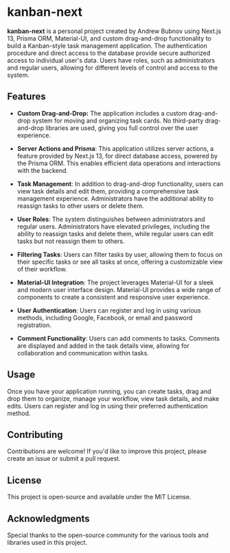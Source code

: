 # kanban-next

**kanban-next** is a personal project created by Andrew Bubnov using Next.js 13, Prisma ORM, Material-UI, and custom drag-and-drop functionality to build a Kanban-style task management application. The authentication procedure and direct access to the database provide secure authorized access to individual user's data. Users have roles, such as administrators and regular users, allowing for different levels of control and access to the system.

## Features

- **Custom Drag-and-Drop:** The application includes a custom drag-and-drop system for moving and organizing task cards. No third-party drag-and-drop libraries are used, giving you full control over the user experience.

- **Server Actions and Prisma**: This application utilizes server actions, a feature provided by Next.js 13, for direct database access, powered by the Prisma ORM. This enables efficient data operations and interactions with the backend.

- **Task Management**: In addition to drag-and-drop functionality, users can view task details and edit them, providing a comprehensive task management experience. Administrators have the additional ability to reassign tasks to other users or delete them.

- **User Roles**: The system distinguishes between administrators and regular users. Administrators have elevated privileges, including the ability to reassign tasks and delete them, while regular users can edit tasks but not reassign them to others.

- **Filtering Tasks**: Users can filter tasks by user, allowing them to focus on their specific tasks or see all tasks at once, offering a customizable view of their workflow.

- **Material-UI Integration**: The project leverages Material-UI for a sleek and modern user interface design. Material-UI provides a wide range of components to create a consistent and responsive user experience.

- **User Authentication**: Users can register and log in using various methods, including Google, Facebook, or email and password registration.
  
- **Comment Functionality**: Users can add comments to tasks. Comments are displayed and added in the task details view, allowing for collaboration and communication within tasks.


## Usage

Once you have your application running, you can create tasks, drag and drop them to organize, manage your workflow, view task details, and make edits. Users can register and log in using their preferred authentication method.

## Contributing

Contributions are welcome! If you'd like to improve this project, please create an issue or submit a pull request.

## License

This project is open-source and available under the MIT License.

## Acknowledgments

Special thanks to the open-source community for the various tools and libraries used in this project.

